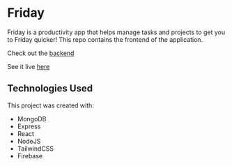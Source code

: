 # Friday 

Friday is a productivity app that helps manage tasks and projects to get you to Friday quicker! This repo contains the frontend of the application.

Check out the [backend](https://github.com/ernessttan/friday-backend)

See it live [here](https://friday-app-b20d8.web.app/)

## Technologies Used

This project was created with:

- MongoDB
- Express
- React
- NodeJS
- TailwindCSS
- Firebase